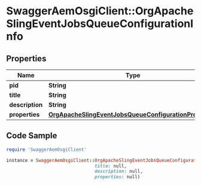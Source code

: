 # SwaggerAemOsgiClient::OrgApacheSlingEventJobsQueueConfigurationInfo

## Properties

Name | Type | Description | Notes
------------ | ------------- | ------------- | -------------
**pid** | **String** |  | [optional] 
**title** | **String** |  | [optional] 
**description** | **String** |  | [optional] 
**properties** | [**OrgApacheSlingEventJobsQueueConfigurationProperties**](OrgApacheSlingEventJobsQueueConfigurationProperties.md) |  | [optional] 

## Code Sample

```ruby
require 'SwaggerAemOsgiClient'

instance = SwaggerAemOsgiClient::OrgApacheSlingEventJobsQueueConfigurationInfo.new(pid: null,
                                 title: null,
                                 description: null,
                                 properties: null)
```


